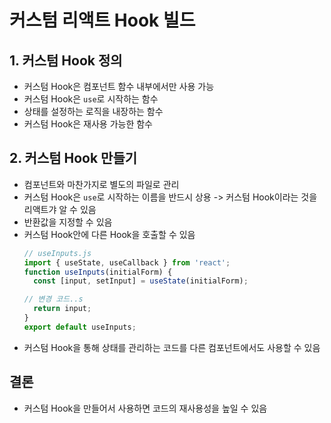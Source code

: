 # 커스텀 리액트 Hook 빌드

## 1. 커스텀 Hook 정의
- 커스텀 Hook은 컴포넌트 함수 내부에서만 사용 가능
- 커스텀 Hook은 `use`로 시작하는 함수
- 상태를 설정하는 로직을 내장하는 함수
- 커스텀 Hook은 재사용 가능한 함수

## 2. 커스텀 Hook 만들기
- 컴포넌트와 마찬가지로 별도의 파일로 관리
- 커스텀 Hook은 `use`로 시작하는 이름을 반드시 상용 -> 커스텀 Hook이라는 것을 리액트갸 알 수 있음
- 반환값을 지정할 수 있음
- 커스텀 Hook안에 다른 Hook을 호출할 수 있음
  ```javascript
  // useInputs.js
  import { useState, useCallback } from 'react';
  function useInputs(initialForm) {
    const [input, setInput] = useState(initialForm);

  // 변경 코드..s
    return input;
  }
  export default useInputs;
  ```
- 커스텀 Hook을 통해 상태를 관리하는 코드를 다른 컴포넌트에서도 사용할 수 있음

## 결론
- 커스텀 Hook을 만들어서 사용하면 코드의 재사용성을 높일 수 있음